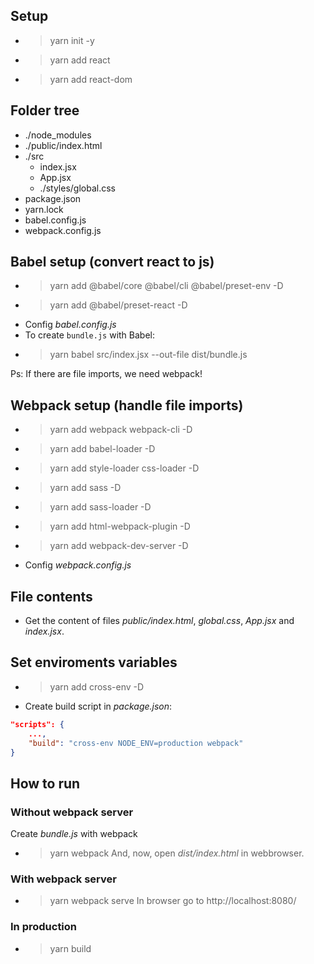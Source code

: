 ## Setup

- > yarn init -y
- > yarn add react
- > yarn add react-dom

## Folder tree

- ./node_modules
- ./public/index.html
- ./src
    - index.jsx
    - App.jsx
    - ./styles/global.css
- package.json
- yarn.lock
- babel.config.js
- webpack.config.js

## Babel setup (convert react to js)

- > yarn add @babel/core @babel/cli @babel/preset-env -D
- > yarn add @babel/preset-react -D
- Config *babel.config.js*
- To create `bundle.js` with Babel:
- > yarn babel src/index.jsx --out-file dist/bundle.js

Ps: If there are file imports, we need webpack!


## Webpack setup (handle file imports)

- > yarn add webpack webpack-cli -D 
- > yarn add babel-loader -D
- > yarn add style-loader css-loader -D
- > yarn add sass -D
- > yarn add sass-loader -D
- > yarn add html-webpack-plugin -D
- > yarn add webpack-dev-server -D
- Config *webpack.config.js*

## File contents

- Get the content of files *public/index.html*, *global.css*, *App.jsx* and *index.jsx*.

## Set enviroments variables

- > yarn add cross-env -D
- Create build script in *package.json*:
```json
"scripts": {
    ...,
    "build": "cross-env NODE_ENV=production webpack"
}
```

## How to run 

### Without webpack server

Create *bundle.js* with webpack

- > yarn webpack
And, now, open *dist/index.html* in webbrowser.

### With webpack server

- > yarn webpack serve
In browser go to http://localhost:8080/

### In production

- > yarn build
